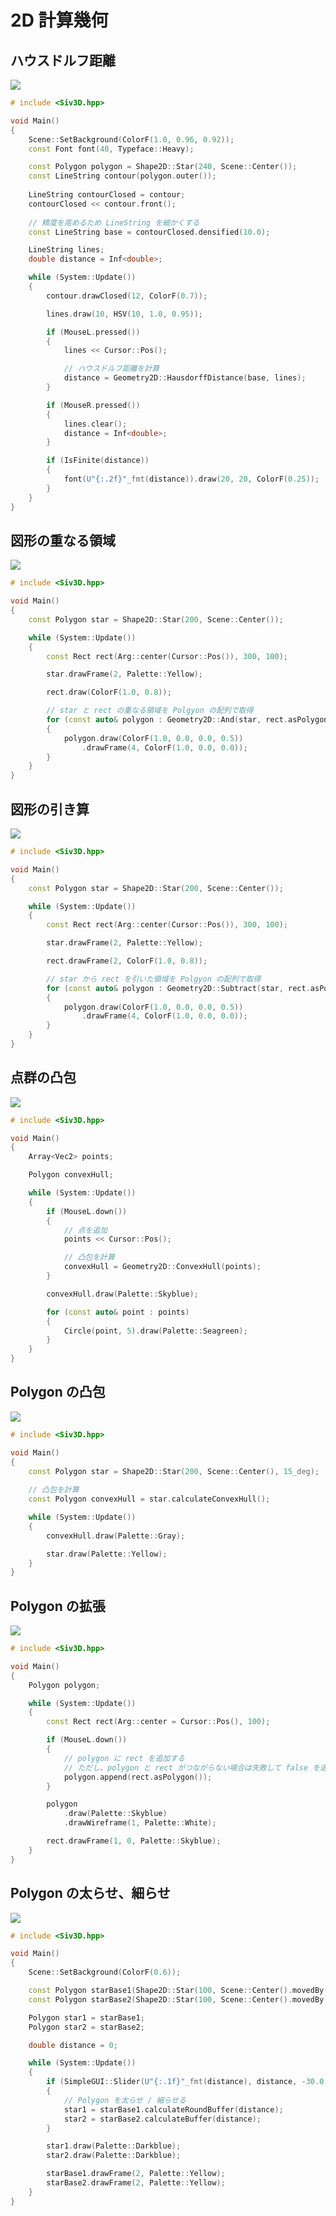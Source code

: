 
# 2D 計算幾何

## ハウスドルフ距離
![](https://github.com/Siv3D/siv3d.docs.images/blob/master/reference/2d-geometry/hausdorf.gif?raw=true)
```C++
# include <Siv3D.hpp>

void Main()
{
	Scene::SetBackground(ColorF(1.0, 0.96, 0.92));
	const Font font(40, Typeface::Heavy);

	const Polygon polygon = Shape2D::Star(240, Scene::Center());
	const LineString contour(polygon.outer());
	
	LineString contourClosed = contour;
	contourClosed << contour.front();
	
	// 精度を高めるため LineString を細かくする
	const LineString base = contourClosed.densified(10.0);

	LineString lines;
	double distance = Inf<double>;

	while (System::Update())
	{
		contour.drawClosed(12, ColorF(0.7));

		lines.draw(10, HSV(10, 1.0, 0.95));

		if (MouseL.pressed())
		{
			lines << Cursor::Pos();

			// ハウスドルフ距離を計算
			distance = Geometry2D::HausdorffDistance(base, lines);
		}

		if (MouseR.pressed())
		{
			lines.clear();
			distance = Inf<double>;
		}

		if (IsFinite(distance))
		{
			font(U"{:.2f}"_fmt(distance)).draw(20, 20, ColorF(0.25));
		}
	}
}
```


## 図形の重なる領域
![](https://github.com/Siv3D/siv3d.docs.images/blob/master/reference/2d-geometry/and.gif?raw=true)
```C++
# include <Siv3D.hpp>

void Main()
{
	const Polygon star = Shape2D::Star(200, Scene::Center());

	while (System::Update())
	{
		const Rect rect(Arg::center(Cursor::Pos()), 300, 100);

		star.drawFrame(2, Palette::Yellow);

		rect.draw(ColorF(1.0, 0.8));

		// star と rect の重なる領域を Polgyon の配列で取得
		for (const auto& polygon : Geometry2D::And(star, rect.asPolygon()))
		{
			polygon.draw(ColorF(1.0, 0.0, 0.0, 0.5))
				.drawFrame(4, ColorF(1.0, 0.0, 0.0));
		}
	}
}
```

## 図形の引き算
![](https://github.com/Siv3D/siv3d.docs.images/blob/master/reference/2d-geometry/subtract.gif?raw=true)
```C++
# include <Siv3D.hpp>

void Main()
{
	const Polygon star = Shape2D::Star(200, Scene::Center());

	while (System::Update())
	{
		const Rect rect(Arg::center(Cursor::Pos()), 300, 100);

		star.drawFrame(2, Palette::Yellow);

		rect.drawFrame(2, ColorF(1.0, 0.8));

		// star から rect を引いた領域を Polgyon の配列で取得
		for (const auto& polygon : Geometry2D::Subtract(star, rect.asPolygon()))
		{
			polygon.draw(ColorF(1.0, 0.0, 0.0, 0.5))
				.drawFrame(4, ColorF(1.0, 0.0, 0.0));
		}
	}
}
```


## 点群の凸包
![](https://github.com/Siv3D/siv3d.docs.images/blob/master/reference/2d-geometry/convexhull-points.gif?raw=true.gif)
```C++
# include <Siv3D.hpp>

void Main()
{
	Array<Vec2> points;

	Polygon convexHull;

	while (System::Update())
	{
		if (MouseL.down())
		{
            // 点を追加
			points << Cursor::Pos();

            // 凸包を計算
			convexHull = Geometry2D::ConvexHull(points);
		}

		convexHull.draw(Palette::Skyblue);

		for (const auto& point : points)
		{
			Circle(point, 5).draw(Palette::Seagreen);
		}
	}
}
```


## Polygon の凸包
![](https://github.com/Siv3D/siv3d.docs.images/blob/master/reference/2d-geometry/convexhull-polygon.png?raw=true)
```C++
# include <Siv3D.hpp>

void Main()
{
	const Polygon star = Shape2D::Star(200, Scene::Center(), 15_deg);
	
	// 凸包を計算
	const Polygon convexHull = star.calculateConvexHull();

	while (System::Update())
	{
		convexHull.draw(Palette::Gray);

		star.draw(Palette::Yellow);
	}
}
```


## Polygon の拡張
![](https://github.com/Siv3D/siv3d.docs.images/blob/master/reference/2d-geometry/append.gif?raw=true)

```C++
# include <Siv3D.hpp>

void Main()
{
	Polygon polygon;

	while (System::Update())
	{
		const Rect rect(Arg::center = Cursor::Pos(), 100);

		if (MouseL.down())
		{
            // polygon に rect を追加する
			// ただし、polygon と rect がつながらない場合は失敗して false を返す
			polygon.append(rect.asPolygon());
		}

		polygon
			.draw(Palette::Skyblue)
			.drawWireframe(1, Palette::White);

		rect.drawFrame(1, 0, Palette::Skyblue);
	}
}
```


## Polygon の太らせ、細らせ
![](https://github.com/Siv3D/siv3d.docs.images/blob/master/reference/2d-geometry/buffer.gif?raw=true)

```C++
# include <Siv3D.hpp>

void Main()
{
	Scene::SetBackground(ColorF(0.6));

	const Polygon starBase1(Shape2D::Star(100, Scene::Center().movedBy(-160, 0)));
	const Polygon starBase2(Shape2D::Star(100, Scene::Center().movedBy(160, 0)));

	Polygon star1 = starBase1;
	Polygon star2 = starBase2;

	double distance = 0;

	while (System::Update())
	{
		if (SimpleGUI::Slider(U"{:.1f}"_fmt(distance), distance, -30.0, 30.0, Vec2(20, 20)))
		{
			// Polygon を太らせ / 細らせる
			star1 = starBase1.calculateRoundBuffer(distance);
			star2 = starBase2.calculateBuffer(distance);
		}

		star1.draw(Palette::Darkblue);
		star2.draw(Palette::Darkblue);

		starBase1.drawFrame(2, Palette::Yellow);
		starBase2.drawFrame(2, Palette::Yellow);
	}
}
```

